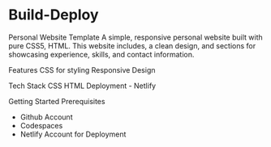 # Build-Deploy
Personal Website Template
A simple, responsive personal website built with pure CSS5, HTML. This website includes, a clean design, and sections for showcasing experience, skills, and contact information.

Features
CSS for styling
Responsive Design

Tech Stack
CSS
HTML
Deployment - Netlify

Getting Started
Prerequisites
- Github Account
- Codespaces
- Netlify Account for Deployment

